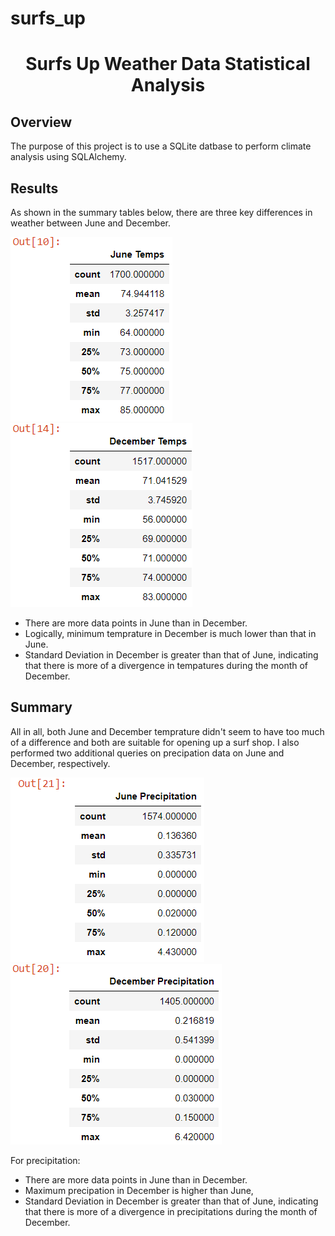 # surfs_up
<h1 align="center">Surfs Up Weather Data Statistical Analysis</h1>

## Overview
The purpose of this project is to use a SQLite datbase to perform climate analysis using SQLAlchemy.

## Results

As shown in the summary tables below, there are three key differences in weather between June and December.

![](https://github.com/lu-chang-axonic/surfs_up/blob/main/June%20Temprature.PNG)
![](https://github.com/lu-chang-axonic/surfs_up/blob/main/Dec%20Temprature.PNG)

* There are more data points in June than in December.
* Logically, minimum temprature in December is much lower than that in June. 
* Standard Deviation in December is greater than that of June, indicating that there is more of a divergence in tempatures during the month of December. 

## Summary

All in all, both June and December temprature didn't seem to have too much of a difference and both are suitable for opening up a surf shop. I also performed two additional queries on precipation data on June and December, respectively. 

![](https://github.com/lu-chang-axonic/surfs_up/blob/main/June%20Precipitation.PNG)
![](https://github.com/lu-chang-axonic/surfs_up/blob/main/Dec%20Precipitation.PNG)

For precipitation:
* There are more data points in June than in December.
* Maximum precipation in December is higher than June, 
* Standard Deviation in December is greater than that of June, indicating that there is more of a divergence in precipitations during the month of December. 